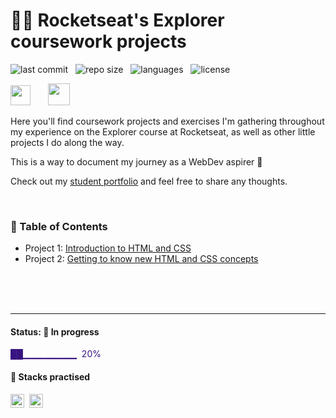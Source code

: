 # 👨‍🚀 Rocketseat's Explorer coursework projects

![last commit](https://img.shields.io/github/last-commit/bpires/rocketseat-explorer?color=2c5a6c 'last commit') &nbsp; ![repo size](https://img.shields.io/github/repo-size/bpires/rocketseat-explorer?color=2c5a6c 'repo size') &nbsp; ![languages](https://img.shields.io/github/languages/count/bpires/rocketseat-explorer?color=2c5a6c 'languages') &nbsp; ![license](https://img.shields.io/github/license/bpires/rocketseat-explorer?color=2c5a6c 'license')
<br/>

<img src="https://www.rocketseat.com.br/_next/image?url=%2Fassets%2Flogos%2Frocketseat.svg&w=256&q=100" height="32">&nbsp;&nbsp;&nbsp;&nbsp;&nbsp;&nbsp; <img src="https://www.rocketseat.com.br/_next/image?url=%2Fassets%2Flogos%2Fexplorer.svg&w=256&q=75" height="35">&nbsp;

Here you'll find coursework projects and exercises I'm gathering throughout my experience on the Explorer course at Rocketseat, as well as other little projects I do along the way.   

This is a way to document my journey as a WebDev aspirer 🚀

Check out my [student portfolio](https://bpires.github.io/rocketseat-explorer/) and feel free to share any thoughts.

<br/>

### 📌 Table of Contents

- Project 1: [Introduction to HTML and CSS](https://github.com/bpires/rocketseat-explorer/tree/main/project-01/)
- Project 2: [Getting to know new HTML and CSS concepts](https://github.com/bpires/rocketseat-explorer/tree/main/project-01/)

<br/>
<br/>
<br/>

---

#### Status: 🚧 In progress

<p style="color:#381480"> ██▁▁▁▁▁▁▁▁ &nbsp;20% </p>

#### 🧰 Stacks practised

<img src="https://img.shields.io/badge/CSS3-381480?style=flat&logo=css3" alt="css3 Badge" height="22">&nbsp;
<img src="https://img.shields.io/badge/HTML5-381480?style=flat&logo=html5" alt="html5 Badge" height="22">&nbsp;
